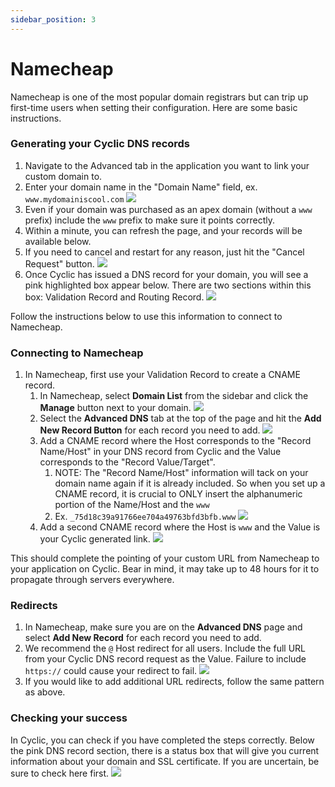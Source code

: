 ```yaml
---
sidebar_position: 3
---
```


# Namecheap

Namecheap is one of the most popular domain registrars but can trip up first-time users when setting their configuration. Here are some basic instructions.

### Generating your Cyclic DNS records

1. Navigate to the Advanced tab in the application you want to link your custom domain to. 
2. Enter your domain name in the "Domain Name" field, ex. ```www.mydomainiscool.com```
   ![](/img/domains/customdomain.png)
3. Even if your domain was purchased as an apex domain (without a ```www``` prefix) include the ```www``` prefix to make sure it points correctly.
4. Within a minute, you can refresh the page, and your records will be available below.
5. If you need to cancel and restart for any reason, just hit the "Cancel Request" button.
   ![](/img/domains/cancelrequest.png)
6. Once Cyclic has issued a DNS record for your domain, you will see a pink highlighted box appear below. There are two sections within this box: Validation Record and Routing Record.
   ![](/img/domains/dnsrecords.png)

Follow the instructions below to use this information to connect to Namecheap.

### Connecting to Namecheap

1. In Namecheap, first use your Validation Record to create a CNAME record.
   1. In Namecheap, select __Domain List__ from the sidebar and click the __Manage__ button next to your domain.
         ![](/img/domains/managebutton.png)
   2. Select the __Advanced DNS__ tab at the top of the page and hit the __Add New Record Button__ for each record you need to add.
         ![](/img/domains/advanceddns.png)
   3. Add a CNAME record where the Host corresponds to the "Record Name/Host" in your DNS record from Cyclic and the Value corresponds to the "Record Value/Target". 
      1. NOTE: The "Record Name/Host" information will tack on your domain name again if it is already included. So when you set up a CNAME record, it is crucial to ONLY insert the alphanumeric portion of the Name/Host and the ```www```
      2. Ex. ```_75d18c39a91766ee704a49763bfd3bfb.www``` 
         ![](/img/domains/subdomimg.png)
   4. Add a second CNAME record where the Host is ```www``` and the Value is your Cyclic generated link.
          ![](/img/domains/cname2.png)

This should complete the pointing of your custom URL from Namecheap to your application on Cyclic. Bear in mind, it may take up to 48 hours for it to propagate through servers everywhere.

### Redirects

1. In Namecheap, make sure you are on the __Advanced DNS__ page and select  __Add New Record__ for each record you need to add.
2. We recommend the ```@``` Host redirect for all users. Include the full URL from your Cyclic DNS record request as the Value. Failure to include ```https://``` could cause your redirect to fail.
      ![](/img/domains/URLredirect1.png)
3. If you would like to add additional URL redirects, follow the same pattern as above.

### Checking your success

In Cyclic, you can check if you have completed the steps correctly.
Below the pink DNS record section, there is a status box that will give you current information about your domain and SSL certificate. If you are uncertain, be sure to check here first.
![](/img/domains/success.png)
